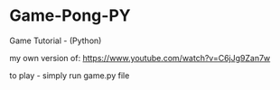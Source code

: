 # Game-Pong-PY
Game Tutorial - (Python)

my own version of: https://www.youtube.com/watch?v=C6jJg9Zan7w

to play - simply run game.py file
